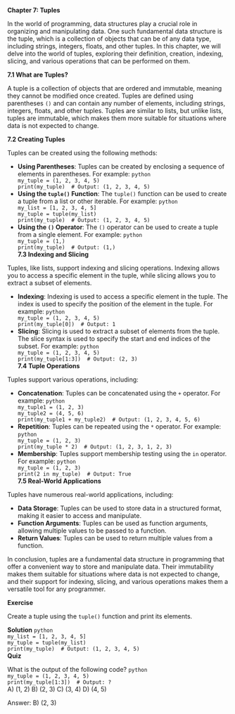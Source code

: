 <p><strong>Chapter 7: Tuples</strong></p>

<p>In the world of programming, data structures play a crucial role in organizing and manipulating data. One such fundamental data structure is the tuple, which is a collection of objects that can be of any data type, including strings, integers, floats, and other tuples. In this chapter, we will delve into the world of tuples, exploring their definition, creation, indexing, slicing, and various operations that can be performed on them.</p>

<p><strong>7.1 What are Tuples?</strong></p>

<p>A tuple is a collection of objects that are ordered and immutable, meaning they cannot be modified once created. Tuples are defined using parentheses <code>()</code> and can contain any number of elements, including strings, integers, floats, and other tuples. Tuples are similar to lists, but unlike lists, tuples are immutable, which makes them more suitable for situations where data is not expected to change.</p>

<p><strong>7.2 Creating Tuples</strong></p>

<p>Tuples can be created using the following methods:</p>

<ul>
<li><strong>Using Parentheses</strong>: Tuples can be created by enclosing a sequence of elements in parentheses. For example:
<code>python
my_tuple = (1, 2, 3, 4, 5)
print(my_tuple)  # Output: (1, 2, 3, 4, 5)
</code></li>
<li><strong>Using the <code>tuple()</code> Function</strong>: The <code>tuple()</code> function can be used to create a tuple from a list or other iterable. For example:
<code>python
my_list = [1, 2, 3, 4, 5]
my_tuple = tuple(my_list)
print(my_tuple)  # Output: (1, 2, 3, 4, 5)
</code></li>
<li><strong>Using the <code>()</code> Operator</strong>: The <code>()</code> operator can be used to create a tuple from a single element. For example:
<code>python
my_tuple = (1,)
print(my_tuple)  # Output: (1,)
</code>
<strong>7.3 Indexing and Slicing</strong></li>
</ul>

<p>Tuples, like lists, support indexing and slicing operations. Indexing allows you to access a specific element in the tuple, while slicing allows you to extract a subset of elements.</p>

<ul>
<li><strong>Indexing</strong>: Indexing is used to access a specific element in the tuple. The index is used to specify the position of the element in the tuple. For example:
<code>python
my_tuple = (1, 2, 3, 4, 5)
print(my_tuple[0])  # Output: 1
</code></li>
<li><strong>Slicing</strong>: Slicing is used to extract a subset of elements from the tuple. The slice syntax is used to specify the start and end indices of the subset. For example:
<code>python
my_tuple = (1, 2, 3, 4, 5)
print(my_tuple[1:3])  # Output: (2, 3)
</code>
<strong>7.4 Tuple Operations</strong></li>
</ul>

<p>Tuples support various operations, including:</p>

<ul>
<li><strong>Concatenation</strong>: Tuples can be concatenated using the <code>+</code> operator. For example:
<code>python
my_tuple1 = (1, 2, 3)
my_tuple2 = (4, 5, 6)
print(my_tuple1 + my_tuple2)  # Output: (1, 2, 3, 4, 5, 6)
</code></li>
<li><strong>Repetition</strong>: Tuples can be repeated using the <code>*</code> operator. For example:
<code>python
my_tuple = (1, 2, 3)
print(my_tuple * 2)  # Output: (1, 2, 3, 1, 2, 3)
</code></li>
<li><strong>Membership</strong>: Tuples support membership testing using the <code>in</code> operator. For example:
<code>python
my_tuple = (1, 2, 3)
print(2 in my_tuple)  # Output: True
</code>
<strong>7.5 Real-World Applications</strong></li>
</ul>

<p>Tuples have numerous real-world applications, including:</p>

<ul>
<li><strong>Data Storage</strong>: Tuples can be used to store data in a structured format, making it easier to access and manipulate.</li>
<li><strong>Function Arguments</strong>: Tuples can be used as function arguments, allowing multiple values to be passed to a function.</li>
<li><strong>Return Values</strong>: Tuples can be used to return multiple values from a function.</li>
</ul>

<p>In conclusion, tuples are a fundamental data structure in programming that offer a convenient way to store and manipulate data. Their immutability makes them suitable for situations where data is not expected to change, and their support for indexing, slicing, and various operations makes them a versatile tool for any programmer.</p>

<p><strong>Exercise</strong></p>

<p>Create a tuple using the <code>tuple()</code> function and print its elements.</p>

<p><strong>Solution</strong>
<code>python
my_list = [1, 2, 3, 4, 5]
my_tuple = tuple(my_list)
print(my_tuple)  # Output: (1, 2, 3, 4, 5)
</code>
<strong>Quiz</strong></p>

<p>What is the output of the following code?
<code>python
my_tuple = (1, 2, 3, 4, 5)
print(my_tuple[1:3])  # Output: ?
</code>
A) (1, 2)
B) (2, 3)
C) (3, 4)
D) (4, 5)</p>

<p>Answer: B) (2, 3)</p>
